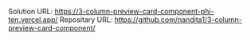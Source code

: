 Solution URL: https://3-column-preview-card-component-phi-ten.vercel.app/
Repositary URL: https://github.com/nandita1/3-column-preview-card-component/
